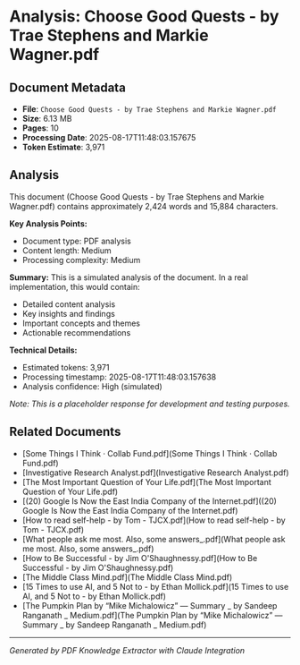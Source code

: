 # Analysis: Choose Good Quests - by Trae Stephens and Markie Wagner.pdf

## Document Metadata
- **File**: `Choose Good Quests - by Trae Stephens and Markie Wagner.pdf`
- **Size**: 6.13 MB
- **Pages**: 10
- **Processing Date**: 2025-08-17T11:48:03.157675
- **Token Estimate**: 3,971

## Analysis

This document (Choose Good Quests - by Trae Stephens and Markie Wagner.pdf) contains approximately 2,424 words and 15,884 characters.

**Key Analysis Points:**
- Document type: PDF analysis
- Content length: Medium
- Processing complexity: Medium

**Summary:**
This is a simulated analysis of the document. In a real implementation, this would contain:
- Detailed content analysis
- Key insights and findings
- Important concepts and themes
- Actionable recommendations

**Technical Details:**
- Estimated tokens: 3,971
- Processing timestamp: 2025-08-17T11:48:03.157638
- Analysis confidence: High (simulated)

*Note: This is a placeholder response for development and testing purposes.*

## Related Documents

- [Some Things I Think · Collab Fund.pdf](Some Things I Think · Collab Fund.pdf)
- [Investigative Research Analyst.pdf](Investigative Research Analyst.pdf)
- [The Most Important Question of Your Life.pdf](The Most Important Question of Your Life.pdf)
- [(20) Google Is Now the East India Company of the Internet.pdf]((20) Google Is Now the East India Company of the Internet.pdf)
- [How to read self-help - by Tom - TJCX.pdf](How to read self-help - by Tom - TJCX.pdf)
- [What people ask me most. Also, some answers_.pdf](What people ask me most. Also, some answers_.pdf)
- [How to Be Successful - by Jim O'Shaughnessy.pdf](How to Be Successful - by Jim O'Shaughnessy.pdf)
- [The Middle Class Mind.pdf](The Middle Class Mind.pdf)
- [15 Times to use AI, and 5 Not to - by Ethan Mollick.pdf](15 Times to use AI, and 5 Not to - by Ethan Mollick.pdf)
- [The Pumpkin Plan by “Mike Michalowicz” — Summary _ by Sandeep Ranganath _ Medium.pdf](The Pumpkin Plan by “Mike Michalowicz” — Summary _ by Sandeep Ranganath _ Medium.pdf)

---
*Generated by PDF Knowledge Extractor with Claude Integration*